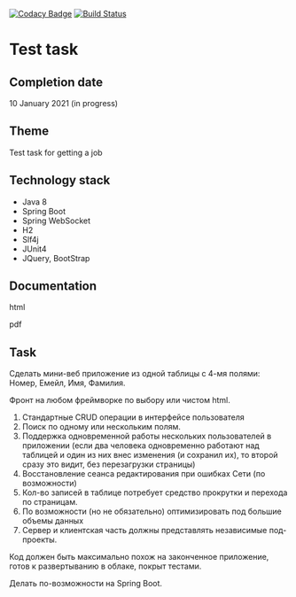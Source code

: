 [![Codacy Badge](https://api.codacy.com/project/badge/Grade/9a72b9652c55429f87a3d0e22ff27474)](https://app.codacy.com/gh/drovocek/userapp?utm_source=github.com&utm_medium=referral&utm_content=drovocek/userapp&utm_campaign=Badge_Grade)
[![Build Status](https://www.travis-ci.com/drovocek/userapp.svg?branch=master)](https://www.travis-ci.com/drovocek/userapp)
# Test task

## Completion date 
10 January 2021 (in progress)

## Theme 
Test task for getting a job

## Technology stack
- Java 8
- Spring Boot
- Spring WebSocket
- H2
- Slf4j
- JUnit4
- JQuery, BootStrap

## Documentation
html

pdf

## Task
Сделать мини-веб приложение из одной таблицы с 4-мя полями: Номер, Емейл, Имя, Фамилия.

Фронт на любом фреймворке по выбору или чистом html.

1) Стандартные CRUD операции в интерфейсе пользователя
2) Поиск по одному или нескольким полям.
3) Поддержка одновременной работы нескольких пользователей в приложении
(если два человека одновременно работают над таблицей и один из них внес изменения (и сохранил их), то второй сразу это видит, без перезагрузки страницы)
4) Восстановление сеанса редактирования при ошибках Сети
(по возможности)
5) Кол-во записей в таблице потребует средство прокрутки и перехода по страницам.
6) По возможности (но не обязательно) оптимизировать под большие объемы данных
7) Сервер и клиентская часть должны представлять независимые под-проекты.

Код должен быть максимально похож на законченное приложение, готов к развертыванию в облаке, покрыт тестами.

Делать по-возможности на Spring Boot.
